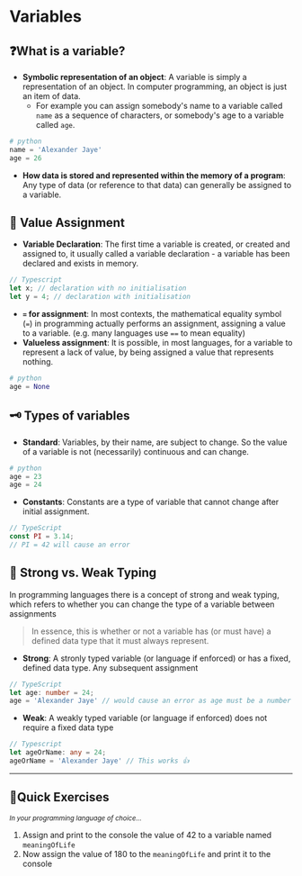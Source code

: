 # Variables

## ❓What is a variable?
- **Symbolic representation of an object**: A variable is simply a representation of an object. In computer programming, an object is just an item of data. 
    - For example you can assign somebody's name to a variable called `name` as a sequence of characters, or somebody's age to a variable called `age`.

```python
# python
name = 'Alexander Jaye'
age = 26
```

- **How data is stored and represented within the memory of a program**: Any type of data (or reference to that data) can generally be assigned to a variable.

## 🟰 Value Assignment
- **Variable Declaration**: The first time a variable is created, or created and assigned to, it usually called a variable declaration - a variable has been declared and exists in memory.

```Typescript
// Typescript
let x; // declaration with no initialisation
let y = 4; // declaration with initialisation
```

- **`=` for assignment**: In most contexts, the mathematical equality symbol (`=`) in programming actually performs an assignment, assigning a value to a variable. (e.g. many languages use `==` to mean equality)
- **Valueless assignment**: It is possible, in most languages, for a variable to represent a lack of value, by being assigned a value that represents nothing.

```python
# python
age = None
```

## 🗝️ Types of variables
- **Standard**: Variables, by their name, are subject to change. So the value of a variable is not (necessarily) continuous and can change.

```python
# python
age = 23
age = 24
```
- **Constants**: Constants are a type of variable that cannot change after initial assignment. 

```typescript
// TypeScript
const PI = 3.14;
// PI = 42 will cause an error
```

## 💪 Strong vs. Weak Typing
In programming languages there is a concept of strong and weak typing, which refers to whether you can change the type of a variable between assignments
> In essence, this is whether or not a variable has (or must have) a defined data type that it must always represent.

- **Strong**: A stronly typed variable (or language if enforced) or has a fixed, defined data type. Any subsequent assignment
```TypeScript
// TypeScript
let age: number = 24;
age = 'Alexander Jaye' // would cause an error as age must be a number
```
- **Weak**: A weakly typed variable (or language if enforced) does not require a fixed data type
```Typescript
// Typescript
let ageOrName: any = 24;
ageOrName = 'Alexander Jaye' // This works 👍
```

---

## 🎽Quick Exercises
<sub>*In your programming language of choice...*</sub>
1. Assign and print to the console the value of 42 to a variable named `meaningOfLife`
2. Now assign the value of 180 to the `meaningOfLife` and print it to the console
